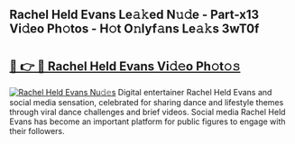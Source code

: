 ## Rachel Held Evans Le𝚊𝚔ed N𝚞𝚍e - Part-x13 Vi𝚍eo Ph𝚘tos - H𝚘t O𝚗lyf𝚊ns Le𝚊𝚔s 3wT0f

# <h2><a href="http://hf63v5.feru.top/?c=Rachel+Held+Evans">🔗 👉 🔴 Rachel Held Evans Vi𝚍𝚎o Ph𝚘t𝚘𝚜</a></h2>

[![Rachel Held Evans Nu𝚍𝚎s](https://i.imgur.com/0TWrTi3.gif)](http://hf63v5.feru.top/?c=Rachel+Held+Evans)
Digital entertainer Rachel Held Evans and social media sensation, celebrated for sharing dance and lifestyle themes through viral dance challenges and brief videos. Social media Rachel Held Evans has become an important platform for public figures to engage with their followers. 
